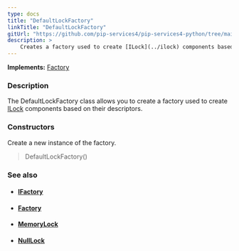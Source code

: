 ```yaml
---
type: docs
title: "DefaultLockFactory"
linkTitle: "DefaultLockFactory"
gitUrl: "https://github.com/pip-services4/pip-services4-python/tree/main/pip-services4-logic-python"
description: >
    Creates a factory used to create [ILock](../ilock) components based on their descriptors.
---
```


**Implements:** [Factory](../../../components/build/factory)

### Description

The DefaultLockFactory class allows you to create a factory used to create [ILock](../ilock) components based on their descriptors.

### Constructors
Create a new instance of the factory.

> DefaultLockFactory()


### See also
- #### [IFactory](../../../components/build/ifactory)
- #### [Factory](../../../components/build/factory)
- #### [MemoryLock](../memory_lock)
- #### [NullLock](../null_lock)
